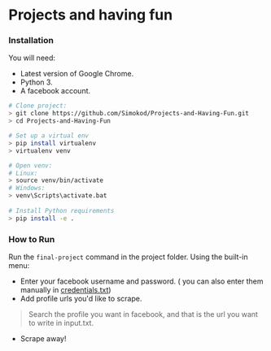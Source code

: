 # Projects and having fun

### Installation

You will need:

- Latest version of Google Chrome.
- Python 3.
- A facebook account.

```bash
# Clone project:
> git clone https://github.com/Simokod/Projects-and-Having-Fun.git
> cd Projects-and-Having-Fun

# Set up a virtual env
> pip install virtualenv
> virtualenv venv

# Open venv:
# Linux:
> source venv/bin/activate
# Windows:
> venv\Scripts\activate.bat
  
# Install Python requirements
> pip install -e .
```

### How to Run
Run the `final-project` command in the project folder.
Using the built-in menu:
- Enter your facebook username and password. ( you can also enter them manually in [credentials.txt](credentials.txt))
- Add profile urls you'd like to scrape.
> Search the profile you want in facebook, and that is the url you want to write in input.txt.
- Scrape away!
